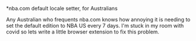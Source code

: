 *nba.com default locale setter, for Australians

Any Australian who frequents nba.com knows how annoying it is needing to set the default edition to NBA US every 7 days. I'm stuck in my room with covid so lets write a little browser extension to fix this problem.